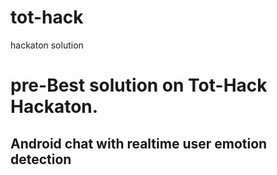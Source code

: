 # tot-hack
hackaton solution


# pre-Best solution on Tot-Hack Hackaton.

## Android chat with realtime user emotion detection  
